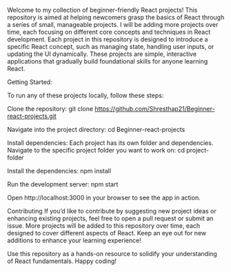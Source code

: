 Welcome to my collection of beginner-friendly React projects! 
This repository is aimed at helping newcomers grasp the basics of React through a series of small, manageable projects. I will be adding more projects over time, each focusing on different core concepts and techniques in React development.
Each project in this repository is designed to introduce a specific React concept, such as managing state, handling user inputs, or updating the UI dynamically. These projects are simple, interactive applications that gradually build foundational skills for anyone learning React.

Getting Started:

To run any of these projects locally, follow these steps:

Clone the repository:
   git clone https://github.com/Shresthap21/Beginner-react-projects.git

Navigate into the project directory:
   cd Beginner-react-projects
   
Install dependencies:
Each project has its own folder and dependencies.
Navigate to the specific project folder you want to work on:
   cd project-folder

Install the dependencies:
   npm install

Run the development server:
   npm start

Open http://localhost:3000 in your browser to see the app in action.

Contributing
If you’d like to contribute by suggesting new project ideas or enhancing existing projects, feel free to open a pull request or submit an issue.
More projects will be added to this repository over time, each designed to cover different aspects of React. Keep an eye out for new additions to enhance your learning experience!

Use this repository as a hands-on resource to solidify your understanding of React fundamentals. Happy coding!

